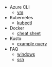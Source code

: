 - Azure CLI
  - [vm](azcli/vm.md)
- Kubernetes
  - [kubectl](k8s/kubectl.md)
- Docker
  - [cheat sheet](docker.md)
- Kusto
  - [example query](kusto.md)
- FAQ
  - [windows](faq/win.md)
  - [ssh](faq/ssh.md)